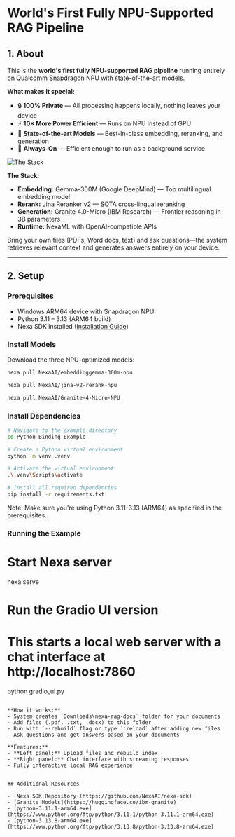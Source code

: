 # World's First Fully NPU-Supported RAG Pipeline

## 1. About
This is the **world's first fully NPU-supported RAG pipeline** running entirely on Qualcomm Snapdragon NPU with state-of-the-art models.

**What makes it special:**
- 🔒 **100% Private** — All processing happens locally, nothing leaves your device
- ⚡ **10× More Power Efficient** — Runs on NPU instead of GPU
- 🌟 **State-of-the-art Models** — Best-in-class embedding, reranking, and generation
- 🔌 **Always-On** — Efficient enough to run as a background service

![The Stack](./architecture.png)

**The Stack:**
- **Embedding:** Gemma-300M (Google DeepMind) — Top multilingual embedding model
- **Rerank:** Jina Reranker v2 — SOTA cross-lingual reranking
- **Generation:** Granite 4.0-Micro (IBM Research) — Frontier reasoning in 3B parameters
- **Runtime:** NexaML with OpenAI-compatible APIs

Bring your own files (PDFs, Word docs, text) and ask questions—the system retrieves relevant context and generates answers entirely on your device.

---

## 2. Setup

### Prerequisites
- Windows ARM64 device with Snapdragon NPU
- Python 3.11 – 3.13 (ARM64 build)
- Nexa SDK installed ([Installation Guide](https://github.com/NexaAI/nexa-sdk))


### Install Models
Download the three NPU-optimized models:

```bash
nexa pull NexaAI/embeddinggemma-300m-npu

nexa pull NexaAI/jina-v2-rerank-npu

nexa pull NexaAI/Granite-4-Micro-NPU
```

### Install Dependencies

```bash
# Navigate to the example directory
cd Python-Binding-Example

# Create a Python virtual environment
python -m venv .venv

# Activate the virtual environment
.\.venv\Scripts\activate

# Install all required dependencies
pip install -r requirements.txt
```

Note: Make sure you're using Python 3.11-3.13 (ARM64) as specified in the prerequisites.

### Running the Example

# Start Nexa server
nexa serve

# Run the Gradio UI version
# This starts a local web server with a chat interface at http://localhost:7860
python gradio_ui.py

```

**How it works:**
- System creates `Downloads\nexa-rag-docs` folder for your documents
- Add files (.pdf, .txt, .docx) to this folder
- Run with `--rebuild` flag or type `:reload` after adding new files
- Ask questions and get answers based on your documents

**Features:**
- **Left panel:** Upload files and rebuild index
- **Right panel:** Chat interface with streaming responses
- Fully interactive local RAG experience


## Additional Resources

- [Nexa SDK Repository](https://github.com/NexaAI/nexa-sdk)
- [Granite Models](https://huggingface.co/ibm-granite)
- [python-3.11.1-arm64.exe](https://www.python.org/ftp/python/3.11.1/python-3.11.1-arm64.exe)
- [python-3.13.8-arm64.exe](https://www.python.org/ftp/python/3.13.8/python-3.13.8-arm64.exe)
